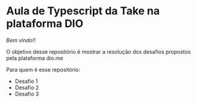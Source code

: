 # Aula de Typescript da Take na plataforma DIO
  
*Bem vindo!!*

O objetivo desse repositório é mostrar a resolução dos  desafios propostos pela plataforma dio.me

Para quem é esse repositório:   
*  Desafio 1  
*  Desafio 2 
*  Desafio 3 
